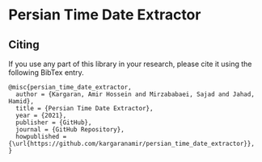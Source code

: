 # Persian Time Date Extractor

## Citing
If you use any part of this library in your research, please cite it using the following BibTex entry.
```
@misc{persian_time_date_extractor,
  author = {Kargaran, Amir Hossein and Mirzababaei, Sajad and Jahad, Hamid},
  title = {Persian Time Date Extractor},
  year = {2021},
  publisher = {GitHub},
  journal = {GitHub Repository},
  howpublished = {\url{https://github.com/kargaranamir/persian_time_date_extractor}},
}
```
